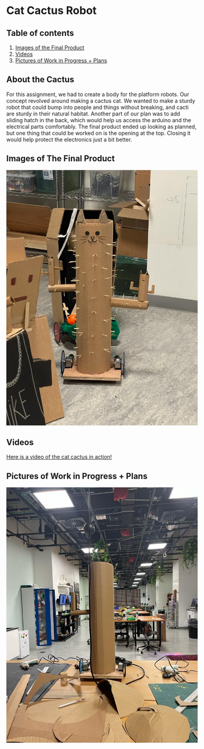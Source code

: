 # Cat Cactus Robot

## Table of contents
1. [Images of the Final Product](#introduction)
2. [Videos](#imagesFinal)
3. [Pictures of Work in Progress + Plans](#imagesWIP)

## About the Cactus <a name="about"></a>

For this assignment, we had to create a body for the platform robots. Our concept revolved around making a cactus cat. We wanted to make a sturdy robot that could bump into people and things without breaking, and cacti are sturdy in their natural habitat. Another part of our plan was to add sliding hatch in the back, which would help us access the arduino and the electrical parts comfortably. The final product ended up looking as planned, but one thing that could be worked on is the opening at the top. Closing it would help protect the electronics just a bit better.

## Images of The Final Product <a name="imagesFinal"></a>

![](catfinal.jpeg)

## Videos

[Here is a video of the cat cactus in action!](https://youtu.be/E3FCLbn6hOI)

## Pictures of Work in Progress + Plans <a name="imagesWIP"></a>

![](wip.jpeg)
